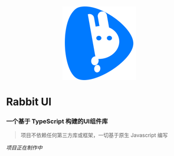 <p align="center">
    <a href="https://github.com/niu-grandpa/RabbitUI">
        <img width="200" src="./assets/logo.svg">
    </a>
</p>
<h1>
Rabbit UI
    <h3>一个基于 TypeScript 构建的UI组件库</h3>
</h1>

>  项目不依赖任何第三方库或框架，一切基于原生 Javascript 编写

*项目正在制作中*